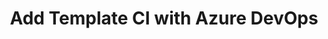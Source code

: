 ---
sectionid: challenge2
sectionclass: h1
title: Add Template CI with Azure DevOps
is-parent: yes
---